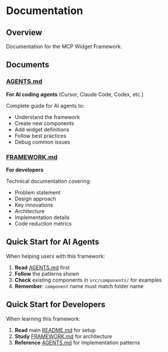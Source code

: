# Documentation

## Overview

Documentation for the MCP Widget Framework.

## Documents

### [AGENTS.md](./AGENTS.md)
**For AI coding agents** (Cursor, Claude Code, Codex, etc.)

Complete guide for AI agents to:
- Understand the framework
- Create new components
- Add widget definitions
- Follow best practices
- Debug common issues

### [FRAMEWORK.md](./FRAMEWORK.md)
**For developers**

Technical documentation covering:
- Problem statement
- Design approach
- Key innovations
- Architecture
- Implementation details
- Code reduction metrics

## Quick Start for AI Agents

When helping users with this framework:

1. **Read** [AGENTS.md](./AGENTS.md) first
2. **Follow** the patterns shown
3. **Check** existing components in `src/components/` for examples
4. **Remember**: `component` name must match folder name

## Quick Start for Developers

When learning this framework:

1. **Read** main [README.md](../README.md) for setup
2. **Study** [FRAMEWORK.md](./FRAMEWORK.md) for architecture
3. **Reference** [AGENTS.md](./AGENTS.md) for implementation patterns
